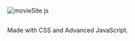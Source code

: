 

![movieSite js](https://github.com/Joyce-Gatura/Javascript-Exercices/assets/160253116/8845eae5-4b74-430a-b1f7-d8c3755c3097)

##
Made with CSS and Advanced JavaScript.

